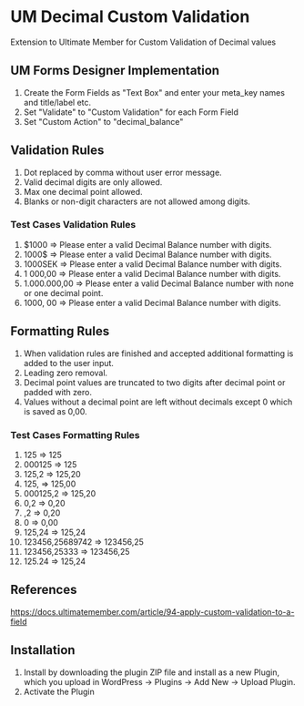 # UM Decimal Custom Validation
Extension to Ultimate Member for Custom Validation of Decimal values

## UM Forms Designer Implementation
1. Create the Form Fields as "Text Box" and enter your meta_key names and title/label etc.
2. Set "Validate" to "Custom Validation" for each Form Field
3. Set "Custom Action" to "decimal_balance"

## Validation Rules
1. Dot replaced by comma without user error message.
2. Valid decimal digits are only allowed.
3. Max one decimal point allowed.
4. Blanks or non-digit characters are not allowed among digits.

### Test Cases Validation Rules
1. $1000 => Please enter a valid Decimal Balance number with digits.
2. 1000$ => Please enter a valid Decimal Balance number with digits.
3. 1000SEK => Please enter a valid Decimal Balance number with digits.
4. 1 000,00 => Please enter a valid Decimal Balance number with digits.
5. 1.000.000,00 => Please enter a valid Decimal Balance number with none or one decimal point.
6. 1000, 00 => Please enter a valid Decimal Balance number with digits.

## Formatting Rules
1. When validation rules are finished and accepted additional formatting is added to the user input.
2. Leading zero removal.
3. Decimal point values are truncated to two digits after decimal point or padded with zero.
4. Values without a decimal point are left without decimals except 0 which is saved as 0,00.

### Test Cases Formatting Rules
1. 125 => 125
2. 000125 => 125
3. 125,2 => 125,20
4. 125, => 125,00
5. 000125,2 => 125,20
6. 0,2 => 0,20
7. ,2 => 0,20
8. 0 => 0,00
9. 125,24 => 125,24
10. 123456,25689742 => 123456,25
11. 123456,25333 => 123456,25
12. 125.24 => 125,24

## References
https://docs.ultimatemember.com/article/94-apply-custom-validation-to-a-field

## Installation
1. Install by downloading the plugin ZIP file and install as a new Plugin, which you upload in WordPress -> Plugins -> Add New -> Upload Plugin.
2. Activate the Plugin

